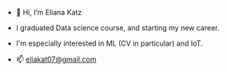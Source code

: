 - 👋 Hi, I’m Eliana Katz
- I graduated Data science course, and starting my new career.
- I'm especially interested in ML (CV in particular) and IoT.

- 📫 eliakat07@gmail.com

<!---
eliakatz/eliakatz is a ✨ special ✨ repository because its `README.md` (this file) appears on your GitHub profile.
You can click the Preview link to take a look at your changes.
--->
